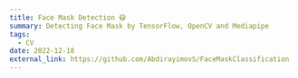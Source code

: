 ```yaml
---
title: Face Mask Detection 😷
summary: Detecting Face Mask by TensorFlow, OpenCV and Mediapipe
tags:
  - CV
date: 2022-12-18
external_link: https://github.com/AbdirayimovS/FaceMaskClassification
---
```

